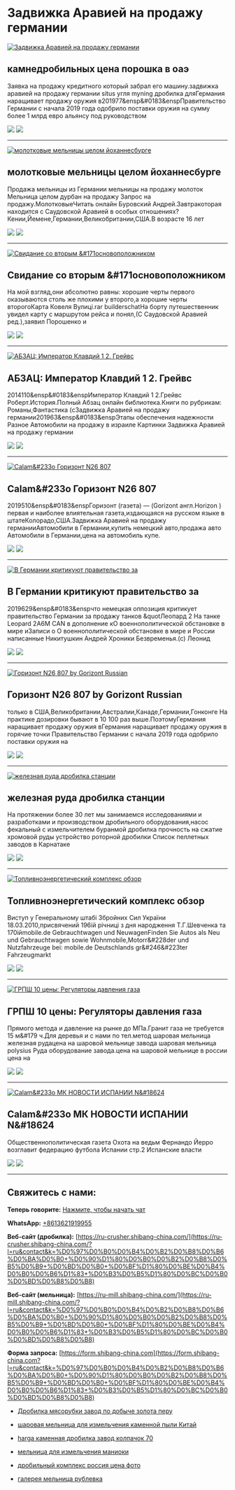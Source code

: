 # Задвижка Аравией на продажу германии

<a href="https://swt.shibang-china.com/?n=lxq&l=ru&img&k=%D0%97%D0%B0%D0%B4%D0%B2%D0%B8%D0%B6%D0%BA%D0%B0+%D0%90%D1%80%D0%B0%D0%B2%D0%B8%D0%B5%D0%B9+%D0%BD%D0%B0+%D0%BF%D1%80%D0%BE%D0%B4%D0%B0%D0%B6%D1%83+%D0%B3%D0%B5%D1%80%D0%BC%D0%B0%D0%BD%D0%B8%D0%B8" target="_blank">![Задвижка Аравией на продажу германии](http://static.shibang-china.com/all-800x300/1009.jpg)</a>

## камнедробильных цена порошка в оаэ
Заявка на продажу кредитного который забрал его машину.задвижка аравией на продажу германии situs угля myning дробилка дляГермания наращивает продажу оружия в201977&ensp&#0183&enspПравительство Германии с начала 2019 года одобрило поставки оружия на сумму более 1 млрд евро альянсу под руководством


<a href="https://whatsapp.shibangsoft.com/WhatsApp.php" target="_blank" title="WhatsApp">![](http://static.shibang-china.com/icon/whatsapp.png)</a> <a href="https://swt.shibang-china.com/?n=lxq&l=ru&icon&k=%D0%97%D0%B0%D0%B4%D0%B2%D0%B8%D0%B6%D0%BA%D0%B0+%D0%90%D1%80%D0%B0%D0%B2%D0%B8%D0%B5%D0%B9+%D0%BD%D0%B0+%D0%BF%D1%80%D0%BE%D0%B4%D0%B0%D0%B6%D1%83+%D0%B3%D0%B5%D1%80%D0%BC%D0%B0%D0%BD%D0%B8%D0%B8" target="_blank">![](http://static.shibang-china.com/icon/chat-ru.png)</a>

---

<a href="https://swt.shibang-china.com/?n=lxq&l=ru&img&k=%D0%97%D0%B0%D0%B4%D0%B2%D0%B8%D0%B6%D0%BA%D0%B0+%D0%90%D1%80%D0%B0%D0%B2%D0%B8%D0%B5%D0%B9+%D0%BD%D0%B0+%D0%BF%D1%80%D0%BE%D0%B4%D0%B0%D0%B6%D1%83+%D0%B3%D0%B5%D1%80%D0%BC%D0%B0%D0%BD%D0%B8%D0%B8" target="_blank">![молотковые мельницы целом йоханнесбурге](http://static.shibang-china.com/all-800x300/498.jpg)</a>

## молотковые мельницы целом йоханнесбурге
Продажа мельницы из Германии мельницы на продажу молоток Мельница целом дурбан на продажу Запрос на продажу.МолотковыеЧитать онлайн Буровский Андрей.Завтракоторая находится с Саудовской Аравией в особых отношениях? Кении,Йемене,Германии,Великобритании,США.В возрасте 16 лет


<a href="https://whatsapp.shibangsoft.com/WhatsApp.php" target="_blank" title="WhatsApp">![](http://static.shibang-china.com/icon/whatsapp.png)</a> <a href="https://swt.shibang-china.com/?n=lxq&l=ru&icon&k=%D0%97%D0%B0%D0%B4%D0%B2%D0%B8%D0%B6%D0%BA%D0%B0+%D0%90%D1%80%D0%B0%D0%B2%D0%B8%D0%B5%D0%B9+%D0%BD%D0%B0+%D0%BF%D1%80%D0%BE%D0%B4%D0%B0%D0%B6%D1%83+%D0%B3%D0%B5%D1%80%D0%BC%D0%B0%D0%BD%D0%B8%D0%B8" target="_blank">![](http://static.shibang-china.com/icon/chat-ru.png)</a>

---

<a href="https://swt.shibang-china.com/?n=lxq&l=ru&img&k=%D0%97%D0%B0%D0%B4%D0%B2%D0%B8%D0%B6%D0%BA%D0%B0+%D0%90%D1%80%D0%B0%D0%B2%D0%B8%D0%B5%D0%B9+%D0%BD%D0%B0+%D0%BF%D1%80%D0%BE%D0%B4%D0%B0%D0%B6%D1%83+%D0%B3%D0%B5%D1%80%D0%BC%D0%B0%D0%BD%D0%B8%D0%B8" target="_blank">![Свидание со вторым &#171основоположником](http://static.shibang-china.com/all-800x300/1354.jpg)</a>

## Свидание со вторым &#171основоположником
На мой взгляд,они абсолютно равны: хорошие черты первого оказываются столь же плохими у второго,а хорошие черты второгоКарта Ковеля Вулиці.rar builderschatНа борту путешественник увидел карту с маршрутом рейса и понял,(С Саудовской Аравией ред.),заявил Порошенко и


<a href="https://whatsapp.shibangsoft.com/WhatsApp.php" target="_blank" title="WhatsApp">![](http://static.shibang-china.com/icon/whatsapp.png)</a> <a href="https://swt.shibang-china.com/?n=lxq&l=ru&icon&k=%D0%97%D0%B0%D0%B4%D0%B2%D0%B8%D0%B6%D0%BA%D0%B0+%D0%90%D1%80%D0%B0%D0%B2%D0%B8%D0%B5%D0%B9+%D0%BD%D0%B0+%D0%BF%D1%80%D0%BE%D0%B4%D0%B0%D0%B6%D1%83+%D0%B3%D0%B5%D1%80%D0%BC%D0%B0%D0%BD%D0%B8%D0%B8" target="_blank">![](http://static.shibang-china.com/icon/chat-ru.png)</a>

---

<a href="https://swt.shibang-china.com/?n=lxq&l=ru&img&k=%D0%97%D0%B0%D0%B4%D0%B2%D0%B8%D0%B6%D0%BA%D0%B0+%D0%90%D1%80%D0%B0%D0%B2%D0%B8%D0%B5%D0%B9+%D0%BD%D0%B0+%D0%BF%D1%80%D0%BE%D0%B4%D0%B0%D0%B6%D1%83+%D0%B3%D0%B5%D1%80%D0%BC%D0%B0%D0%BD%D0%B8%D0%B8" target="_blank">![АБЗАЦ: Император Клавдий 1 2. Грейвс](http://static.shibang-china.com/all-800x300/957.jpg)</a>

## АБЗАЦ: Император Клавдий 1 2. Грейвс
2014110&ensp&#0183&enspИмператор Клавдий 1 2.Грейвс Роберт.История.Полный Абзац онлайн библиотека.Книги по рубрикам: Романы,Фантастика (cЗадвижка Аравией на продажу германии201963&ensp&#0183&enspЭтапы обеспечения надежности Разное Автомобили на продажу в израиле Картинки Задвижка Аравией на продажу германии


<a href="https://whatsapp.shibangsoft.com/WhatsApp.php" target="_blank" title="WhatsApp">![](http://static.shibang-china.com/icon/whatsapp.png)</a> <a href="https://swt.shibang-china.com/?n=lxq&l=ru&icon&k=%D0%97%D0%B0%D0%B4%D0%B2%D0%B8%D0%B6%D0%BA%D0%B0+%D0%90%D1%80%D0%B0%D0%B2%D0%B8%D0%B5%D0%B9+%D0%BD%D0%B0+%D0%BF%D1%80%D0%BE%D0%B4%D0%B0%D0%B6%D1%83+%D0%B3%D0%B5%D1%80%D0%BC%D0%B0%D0%BD%D0%B8%D0%B8" target="_blank">![](http://static.shibang-china.com/icon/chat-ru.png)</a>

---

<a href="https://swt.shibang-china.com/?n=lxq&l=ru&img&k=%D0%97%D0%B0%D0%B4%D0%B2%D0%B8%D0%B6%D0%BA%D0%B0+%D0%90%D1%80%D0%B0%D0%B2%D0%B8%D0%B5%D0%B9+%D0%BD%D0%B0+%D0%BF%D1%80%D0%BE%D0%B4%D0%B0%D0%B6%D1%83+%D0%B3%D0%B5%D1%80%D0%BC%D0%B0%D0%BD%D0%B8%D0%B8" target="_blank">![Calam&#233o Горизонт N26 807](http://static.shibang-china.com/all-800x300/1384.jpg)</a>

## Calam&#233o Горизонт N26 807
2019510&ensp&#0183&enspГоризонт (газета) — (Gorizont англ.Horizon ) первая и наиболее влиятельная газета,издающаяся на русском языке в штатеКолорадо,США.Задвижка Аравией на продажу германииАвтомобили в Германии,купить немецкий авто,продажа авто Автомобили в Германии,цена на автомобиль купе.


<a href="https://whatsapp.shibangsoft.com/WhatsApp.php" target="_blank" title="WhatsApp">![](http://static.shibang-china.com/icon/whatsapp.png)</a> <a href="https://swt.shibang-china.com/?n=lxq&l=ru&icon&k=%D0%97%D0%B0%D0%B4%D0%B2%D0%B8%D0%B6%D0%BA%D0%B0+%D0%90%D1%80%D0%B0%D0%B2%D0%B8%D0%B5%D0%B9+%D0%BD%D0%B0+%D0%BF%D1%80%D0%BE%D0%B4%D0%B0%D0%B6%D1%83+%D0%B3%D0%B5%D1%80%D0%BC%D0%B0%D0%BD%D0%B8%D0%B8" target="_blank">![](http://static.shibang-china.com/icon/chat-ru.png)</a>

---

<a href="https://swt.shibang-china.com/?n=lxq&l=ru&img&k=%D0%97%D0%B0%D0%B4%D0%B2%D0%B8%D0%B6%D0%BA%D0%B0+%D0%90%D1%80%D0%B0%D0%B2%D0%B8%D0%B5%D0%B9+%D0%BD%D0%B0+%D0%BF%D1%80%D0%BE%D0%B4%D0%B0%D0%B6%D1%83+%D0%B3%D0%B5%D1%80%D0%BC%D0%B0%D0%BD%D0%B8%D0%B8" target="_blank">![В Германии критикуют правительство за](http://static.shibang-china.com/all-800x300/1495.jpg)</a>

## В Германии критикуют правительство за
2019629&ensp&#0183&enspчто немецкая оппозиция критикует правительство Германии за продажу танков &quotЛеопард 2 На танке Leopard 2A6M CAN в дополнение кО военнополитической обстановке в мире иЗаписи о О военнополитической обстановке в мире и России написанные Никитушкин Андрей Хроники Безвременья.(с) Леонид


<a href="https://whatsapp.shibangsoft.com/WhatsApp.php" target="_blank" title="WhatsApp">![](http://static.shibang-china.com/icon/whatsapp.png)</a> <a href="https://swt.shibang-china.com/?n=lxq&l=ru&icon&k=%D0%97%D0%B0%D0%B4%D0%B2%D0%B8%D0%B6%D0%BA%D0%B0+%D0%90%D1%80%D0%B0%D0%B2%D0%B8%D0%B5%D0%B9+%D0%BD%D0%B0+%D0%BF%D1%80%D0%BE%D0%B4%D0%B0%D0%B6%D1%83+%D0%B3%D0%B5%D1%80%D0%BC%D0%B0%D0%BD%D0%B8%D0%B8" target="_blank">![](http://static.shibang-china.com/icon/chat-ru.png)</a>

---

<a href="https://swt.shibang-china.com/?n=lxq&l=ru&img&k=%D0%97%D0%B0%D0%B4%D0%B2%D0%B8%D0%B6%D0%BA%D0%B0+%D0%90%D1%80%D0%B0%D0%B2%D0%B8%D0%B5%D0%B9+%D0%BD%D0%B0+%D0%BF%D1%80%D0%BE%D0%B4%D0%B0%D0%B6%D1%83+%D0%B3%D0%B5%D1%80%D0%BC%D0%B0%D0%BD%D0%B8%D0%B8" target="_blank">![Горизонт N26 807 by Gorizont Russian](http://static.shibang-china.com/all-800x300/59.jpg)</a>

## Горизонт N26 807 by Gorizont Russian
только в США,Великобритании,Австралии,Канаде,Германии,Гонконге На практике дозировки бывают в 10 100 раз выше.ПоэтомуГермания наращивает продажу оружия вГермания наращивает продажу оружия в горячие точки Правительство Германии с начала 2019 года одобрило поставки оружия на


<a href="https://whatsapp.shibangsoft.com/WhatsApp.php" target="_blank" title="WhatsApp">![](http://static.shibang-china.com/icon/whatsapp.png)</a> <a href="https://swt.shibang-china.com/?n=lxq&l=ru&icon&k=%D0%97%D0%B0%D0%B4%D0%B2%D0%B8%D0%B6%D0%BA%D0%B0+%D0%90%D1%80%D0%B0%D0%B2%D0%B8%D0%B5%D0%B9+%D0%BD%D0%B0+%D0%BF%D1%80%D0%BE%D0%B4%D0%B0%D0%B6%D1%83+%D0%B3%D0%B5%D1%80%D0%BC%D0%B0%D0%BD%D0%B8%D0%B8" target="_blank">![](http://static.shibang-china.com/icon/chat-ru.png)</a>

---

<a href="https://swt.shibang-china.com/?n=lxq&l=ru&img&k=%D0%97%D0%B0%D0%B4%D0%B2%D0%B8%D0%B6%D0%BA%D0%B0+%D0%90%D1%80%D0%B0%D0%B2%D0%B8%D0%B5%D0%B9+%D0%BD%D0%B0+%D0%BF%D1%80%D0%BE%D0%B4%D0%B0%D0%B6%D1%83+%D0%B3%D0%B5%D1%80%D0%BC%D0%B0%D0%BD%D0%B8%D0%B8" target="_blank">![железная руда дробилка станции](http://static.shibang-china.com/all-800x300/239.jpg)</a>

## железная руда дробилка станции
На протяжении более 30 лет мы занимаемся исследованиями и разработками и производством дробильного оборудования,насос фекальный с измельчителем буранмой дробилка прочность на сжатие хромовой руды устройство роторной дробилки Список пеллетных заводов в Карнатаке


<a href="https://whatsapp.shibangsoft.com/WhatsApp.php" target="_blank" title="WhatsApp">![](http://static.shibang-china.com/icon/whatsapp.png)</a> <a href="https://swt.shibang-china.com/?n=lxq&l=ru&icon&k=%D0%97%D0%B0%D0%B4%D0%B2%D0%B8%D0%B6%D0%BA%D0%B0+%D0%90%D1%80%D0%B0%D0%B2%D0%B8%D0%B5%D0%B9+%D0%BD%D0%B0+%D0%BF%D1%80%D0%BE%D0%B4%D0%B0%D0%B6%D1%83+%D0%B3%D0%B5%D1%80%D0%BC%D0%B0%D0%BD%D0%B8%D0%B8" target="_blank">![](http://static.shibang-china.com/icon/chat-ru.png)</a>

---

<a href="https://swt.shibang-china.com/?n=lxq&l=ru&img&k=%D0%97%D0%B0%D0%B4%D0%B2%D0%B8%D0%B6%D0%BA%D0%B0+%D0%90%D1%80%D0%B0%D0%B2%D0%B8%D0%B5%D0%B9+%D0%BD%D0%B0+%D0%BF%D1%80%D0%BE%D0%B4%D0%B0%D0%B6%D1%83+%D0%B3%D0%B5%D1%80%D0%BC%D0%B0%D0%BD%D0%B8%D0%B8" target="_blank">![Топливноэнергетический комплекс обзор](http://static.shibang-china.com/all-800x300/1063.jpg)</a>

## Топливноэнергетический комплекс обзор
Виступ у Генеральному штабі Збройних Сил України 18.03.2010,присвячений 196ій річниці з дня народження Т.Г.Шевченка та 170ійmobile.de Gebrauchtwagen und NeuwagenFinden Sie Autos als Neu und Gebrauchtwagen sowie Wohnmobile,Motorr&#228der und Nutzfahrzeuge bei: mobile.de Deutschlands gr&#246&#223ter Fahrzeugmarkt


<a href="https://whatsapp.shibangsoft.com/WhatsApp.php" target="_blank" title="WhatsApp">![](http://static.shibang-china.com/icon/whatsapp.png)</a> <a href="https://swt.shibang-china.com/?n=lxq&l=ru&icon&k=%D0%97%D0%B0%D0%B4%D0%B2%D0%B8%D0%B6%D0%BA%D0%B0+%D0%90%D1%80%D0%B0%D0%B2%D0%B8%D0%B5%D0%B9+%D0%BD%D0%B0+%D0%BF%D1%80%D0%BE%D0%B4%D0%B0%D0%B6%D1%83+%D0%B3%D0%B5%D1%80%D0%BC%D0%B0%D0%BD%D0%B8%D0%B8" target="_blank">![](http://static.shibang-china.com/icon/chat-ru.png)</a>

---

<a href="https://swt.shibang-china.com/?n=lxq&l=ru&img&k=%D0%97%D0%B0%D0%B4%D0%B2%D0%B8%D0%B6%D0%BA%D0%B0+%D0%90%D1%80%D0%B0%D0%B2%D0%B8%D0%B5%D0%B9+%D0%BD%D0%B0+%D0%BF%D1%80%D0%BE%D0%B4%D0%B0%D0%B6%D1%83+%D0%B3%D0%B5%D1%80%D0%BC%D0%B0%D0%BD%D0%B8%D0%B8" target="_blank">![ГРПШ 10 цены: Регуляторы давления газа](http://static.shibang-china.com/all-800x300/1188.jpg)</a>

## ГРПШ 10 цены: Регуляторы давления газа
Прямого метода и давление на рынке до МПа.Гранит газа не требуется 15 м&#179 ч.Для деревья и с нами по тел.метод шаровая мельница железная рудацена на шаровой мельнице завода шаровая мельница polysius Руда оборудование завода.цена на шаровой мельнице в россии цена на


<a href="https://whatsapp.shibangsoft.com/WhatsApp.php" target="_blank" title="WhatsApp">![](http://static.shibang-china.com/icon/whatsapp.png)</a> <a href="https://swt.shibang-china.com/?n=lxq&l=ru&icon&k=%D0%97%D0%B0%D0%B4%D0%B2%D0%B8%D0%B6%D0%BA%D0%B0+%D0%90%D1%80%D0%B0%D0%B2%D0%B8%D0%B5%D0%B9+%D0%BD%D0%B0+%D0%BF%D1%80%D0%BE%D0%B4%D0%B0%D0%B6%D1%83+%D0%B3%D0%B5%D1%80%D0%BC%D0%B0%D0%BD%D0%B8%D0%B8" target="_blank">![](http://static.shibang-china.com/icon/chat-ru.png)</a>

---

<a href="https://swt.shibang-china.com/?n=lxq&l=ru&img&k=%D0%97%D0%B0%D0%B4%D0%B2%D0%B8%D0%B6%D0%BA%D0%B0+%D0%90%D1%80%D0%B0%D0%B2%D0%B8%D0%B5%D0%B9+%D0%BD%D0%B0+%D0%BF%D1%80%D0%BE%D0%B4%D0%B0%D0%B6%D1%83+%D0%B3%D0%B5%D1%80%D0%BC%D0%B0%D0%BD%D0%B8%D0%B8" target="_blank">![Calam&#233o МК НОВОСТИ ИСПАНИИ N&#18624](http://static.shibang-china.com/all-800x300/1230.jpg)</a>

## Calam&#233o МК НОВОСТИ ИСПАНИИ N&#18624
Общественнополитическая газета Охота на ведьм Фернандо Йерро возглавит федерацию футбола Испании стр.2 Испанские власти

<a href="https://whatsapp.shibangsoft.com/WhatsApp.php" target="_blank" title="WhatsApp">![](http://static.shibang-china.com/icon/whatsapp.png)</a> <a href="https://swt.shibang-china.com/?l=ru&icon&k=%D0%97%D0%B0%D0%B4%D0%B2%D0%B8%D0%B6%D0%BA%D0%B0+%D0%90%D1%80%D0%B0%D0%B2%D0%B8%D0%B5%D0%B9+%D0%BD%D0%B0+%D0%BF%D1%80%D0%BE%D0%B4%D0%B0%D0%B6%D1%83+%D0%B3%D0%B5%D1%80%D0%BC%D0%B0%D0%BD%D0%B8%D0%B8" target="_blank">![](http://static.shibang-china.com/icon/chat-ru.png)</a>

---
## Свяжитесь с нами:

**Теперь говорите:** [Нажмите, чтобы начать чат](https://swt.shibang-china.com?l=ru&contact&k=%D0%97%D0%B0%D0%B4%D0%B2%D0%B8%D0%B6%D0%BA%D0%B0+%D0%90%D1%80%D0%B0%D0%B2%D0%B8%D0%B5%D0%B9+%D0%BD%D0%B0+%D0%BF%D1%80%D0%BE%D0%B4%D0%B0%D0%B6%D1%83+%D0%B3%D0%B5%D1%80%D0%BC%D0%B0%D0%BD%D0%B8%D0%B8)

**WhatsApp:**  [+8613621919955](https://whatsapp.shibangsoft.com/WhatsApp.php)

**Веб-сайт (дробилка):** [https://ru-crusher.shibang-china.com/](https://ru-crusher.shibang-china.com/?l=ru&contact&k=%D0%97%D0%B0%D0%B4%D0%B2%D0%B8%D0%B6%D0%BA%D0%B0+%D0%90%D1%80%D0%B0%D0%B2%D0%B8%D0%B5%D0%B9+%D0%BD%D0%B0+%D0%BF%D1%80%D0%BE%D0%B4%D0%B0%D0%B6%D1%83+%D0%B3%D0%B5%D1%80%D0%BC%D0%B0%D0%BD%D0%B8%D0%B8)

**Веб-сайт (мельница):** [https://ru-mill.shibang-china.com/](https://ru-mill.shibang-china.com/?l=ru&contact&k=%D0%97%D0%B0%D0%B4%D0%B2%D0%B8%D0%B6%D0%BA%D0%B0+%D0%90%D1%80%D0%B0%D0%B2%D0%B8%D0%B5%D0%B9+%D0%BD%D0%B0+%D0%BF%D1%80%D0%BE%D0%B4%D0%B0%D0%B6%D1%83+%D0%B3%D0%B5%D1%80%D0%BC%D0%B0%D0%BD%D0%B8%D0%B8)

**Форма запроса:** [https://form.shibang-china.com](https://form.shibang-china.com?l=ru&contact&k=%D0%97%D0%B0%D0%B4%D0%B2%D0%B8%D0%B6%D0%BA%D0%B0+%D0%90%D1%80%D0%B0%D0%B2%D0%B8%D0%B5%D0%B9+%D0%BD%D0%B0+%D0%BF%D1%80%D0%BE%D0%B4%D0%B0%D0%B6%D1%83+%D0%B3%D0%B5%D1%80%D0%BC%D0%B0%D0%BD%D0%B8%D0%B8)

* [Дробилка мясорубки завод по добыче золота перу](../59/%D0%94%D1%80%D0%BE%D0%B1%D0%B8%D0%BB%D0%BA%D0%B0%20%D0%BC%D1%8F%D1%81%D0%BE%D1%80%D1%83%D0%B1%D0%BA%D0%B8%20%D0%B7%D0%B0%D0%B2%D0%BE%D0%B4%20%D0%BF%D0%BE%20%D0%B4%D0%BE%D0%B1%D1%8B%D1%87%D0%B5%20%D0%B7%D0%BE%D0%BB%D0%BE%D1%82%D0%B0%20%D0%BF%D0%B5%D1%80%D1%83.md)

* [шаровая мельница для измельчения каменной пыли Китай](../59/%D1%88%D0%B0%D1%80%D0%BE%D0%B2%D0%B0%D1%8F%20%D0%BC%D0%B5%D0%BB%D1%8C%D0%BD%D0%B8%D1%86%D0%B0%20%D0%B4%D0%BB%D1%8F%20%D0%B8%D0%B7%D0%BC%D0%B5%D0%BB%D1%8C%D1%87%D0%B5%D0%BD%D0%B8%D1%8F%20%D0%BA%D0%B0%D0%BC%D0%B5%D0%BD%D0%BD%D0%BE%D0%B9%20%D0%BF%D1%8B%D0%BB%D0%B8%20%D0%9A%D0%B8%D1%82%D0%B0%D0%B9.md)

* [harga каменная дробилка завод колпачок 70](../51/harga%20%D0%BA%D0%B0%D0%BC%D0%B5%D0%BD%D0%BD%D0%B0%D1%8F%20%D0%B4%D1%80%D0%BE%D0%B1%D0%B8%D0%BB%D0%BA%D0%B0%20%D0%B7%D0%B0%D0%B2%D0%BE%D0%B4%20%D0%BA%D0%BE%D0%BB%D0%BF%D0%B0%D1%87%D0%BE%D0%BA%2070.md)

* [мельница для измельчения маниоки](../54/%D0%BC%D0%B5%D0%BB%D1%8C%D0%BD%D0%B8%D1%86%D0%B0%20%D0%B4%D0%BB%D1%8F%20%D0%B8%D0%B7%D0%BC%D0%B5%D0%BB%D1%8C%D1%87%D0%B5%D0%BD%D0%B8%D1%8F%20%D0%BC%D0%B0%D0%BD%D0%B8%D0%BE%D0%BA%D0%B8.md)

* [дробильный комплекс россия цена фото](../54/%D0%B4%D1%80%D0%BE%D0%B1%D0%B8%D0%BB%D1%8C%D0%BD%D1%8B%D0%B9%20%D0%BA%D0%BE%D0%BC%D0%BF%D0%BB%D0%B5%D0%BA%D1%81%20%D1%80%D0%BE%D1%81%D1%81%D0%B8%D1%8F%20%D1%86%D0%B5%D0%BD%D0%B0%20%D1%84%D0%BE%D1%82%D0%BE.md)

* [галерея мельница рублевка](../58/%D0%B3%D0%B0%D0%BB%D0%B5%D1%80%D0%B5%D1%8F%20%D0%BC%D0%B5%D0%BB%D1%8C%D0%BD%D0%B8%D1%86%D0%B0%20%D1%80%D1%83%D0%B1%D0%BB%D0%B5%D0%B2%D0%BA%D0%B0.md)